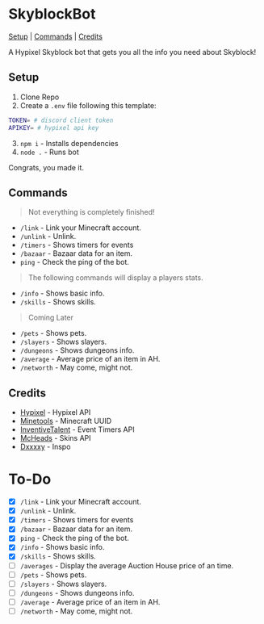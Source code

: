 # SkyblockBot
[Setup](#setup) | [Commands](#commands) | [Credits](#credits)

A Hypixel Skyblock bot that gets you all the info you need about Skyblock!

## Setup
1. Clone Repo
2. Create a `.env` file following this template:
```sh
TOKEN= # discord client token 
APIKEY= # hypixel api key
```
3. `npm i` - Installs dependencies
4. `node .` - Runs bot

Congrats, you made it.

## Commands
> Not everything is completely finished!
- `/link` - Link your Minecraft account.
- `/unlink` - Unlink.
- `/timers` - Shows timers for events
- `/bazaar` - Bazaar data for an item.
- `ping` - Check the ping of the bot.
> The following commands will display a players stats. 
- `/info` - Shows basic info.
- `/skills` - Shows skills.
> Coming Later
- `/pets` - Shows pets.
- `/slayers` - Shows slayers.
- `/dungeons` - Shows dungeons info.
- `/average` - Average price of an item in AH.
- `/networth` - May come, might not.

## Credits
- [Hypixel](https://api.hypixel.net/) - Hypixel API
- [Minetools](https://api.minetools.eu/) - Minecraft UUID
- [InventiveTalent](https://github.com/InventivetalentDev) - Event Timers API
- [McHeads](https://mc-heads.net/) - Skins API
- [Dxxxxy](https://github.com/DxxxxY/DreamBot) - Inspo

# To-Do
- [x] `/link` - Link your Minecraft account.
- [x] `/unlink` - Unlink.
- [x] `/timers` - Shows timers for events
- [x] `/bazaar` - Bazaar data for an item.
- [x] `ping` - Check the ping of the bot.
- [x] `/info` - Shows basic info.
- [x] `/skills` - Shows skills.
- [ ] `/averages` - Display the average Auction House price of an time.
- [ ] `/pets` - Shows pets.
- [ ] `/slayers` - Shows slayers.
- [ ] `/dungeons` - Shows dungeons info.
- [ ] `/average` - Average price of an item in AH.
- [ ] `/networth` - May come, might not.
